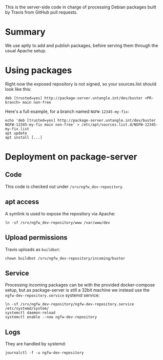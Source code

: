This is the server-side code in charge of processing Debian packages
built by Travis from GitHub pull requests.

# Summary

We use aptly to add and publish packages, before serving them through
the usual Apache setup.

# Using packages

Right now the exposed repository is not signed, so your sources.list
should look like this:

  `deb [trusted=yes] http://package-server.untangle.int/dev/buster <PR-branch> main non-free`
  
Here's a full example, for a branch named `NGFW-12345-my-fix`:

  ```
  echo 'deb [trusted=yes] http://package-server.untangle.int/dev/buster NGFW-12345-my-fix main non-free' > /etc/apt/sources.list.d/NGFW-12345-my-fix.list
  apt update
  apt install [...]
  ```

# Deployment on package-server

## Code

This code is checked out under `/srv/ngfw_dev-repository`.

## apt access

A symlink is used to expose the repository via Apache:

  `ln -sf /srv/ngfw_dev-repository/www /var/www/dev`

## Upload permissions

Travis uploads as `buildbot`:

  `chown buildbot /srv/ngfw_dev-repository/incoming/buster`

## Service

Processing incoming packages can be with the provided docker-compose
setup, but as package-server is still a 32bit machine we instead use the
`ngfw-dev-repository.service` systemd service:

  ```
  ln -sf /srv/ngfw_dev-repository/ngfw-dev-repository.service /etc/systemd/system/
  systemctl daemon-reload
  systemctl enable --now ngfw-dev-repository
  ```
  
## Logs

They are handled by systemd:

`journalctl -f -u ngfw-dev-repository`
